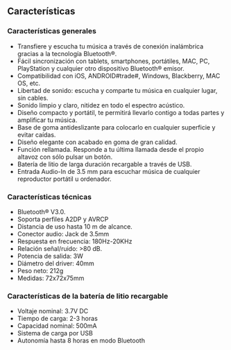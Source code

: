 ## Características

### Características generales

* Transfiere y escucha tu música a través de conexión inalámbrica gracias a la tecnología Bluetooth®.
* Fácil sincronización con tablets, smartphones, portátiles, MAC, PC, PlayStation y cualquier otro dispositivo Bluetooth® emisor.
* Compatibilidad con iOS, ANDROID#trade#, Windows, Blackberry, MAC OS, etc.
* Libertad de sonido: escucha y comparte tu música en cualquier lugar, sin cables.
* Sonido limpio y claro, nitidez en todo el espectro acústico. 
* Diseño compacto y portátil, te permitirá llevarlo contigo a todas partes y amplificar tu música.
* Base de goma antideslizante para colocarlo en cualquier superficie y evitar caídas.
* Diseño elegante con acabado en goma de gran calidad.
* Función rellamada. Responde a tu última llamada desde el propio altavoz con sólo pulsar un botón.
* Batería de litio de larga duración recargable a través de USB.
* Entrada Audio-In de 3.5 mm para escuchar música de cualquier reproductor portátil u ordenador.

### Características técnicas

* Bluetooth® V3.0. 
* Soporta perfiles A2DP y AVRCP
* Distancia de uso hasta 10 m de alcance.
* Conector audio: Jack de 3.5mm
* Respuesta en frecuencia: 180Hz-20KHz
* Relación señal/ruido: >80 dB.
* Potencia de salida: 3W
* Diámetro del driver: 40mm
* Peso neto: 212g
* Medidas: 72x72x75mm

### Características de la batería de litio recargable
* Voltaje nominal: 3.7V DC
* Tiempo de carga: 2-3 horas
* Capacidad nominal: 500mA
* Sistema de carga por USB
* Autonomía hasta 8 horas en modo Bluetooth
